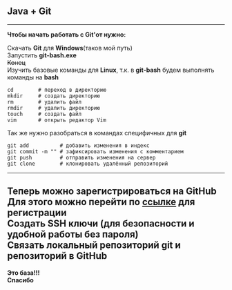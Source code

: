 ## Java + Git  
---  
  
**Чтобы начать работать с Git'от нужно:**  
  
  Скачать __Git__ для __Windows__(таков мой путь)  
  Запустить __git-bash.exe__  
  ~~Конец~~  
  Изучить базовые команды для __Linux__, т.к. в __git-bash__ будем выполнять команды на __bash__  
  ```
cd        # переход в директорию
mkdir     # создать директорию
rm        # удалить файл
rmdir     # удалить директорию
touch     # создать файл
vim       # открыть редактор Vim
  ```  

  Так же нужно разобраться в командах специфичных для __git__  
  ```
git add          # добавить изменения в индекс
git commit -m "" # зафиксировать изменения с комментарием
git push         # отправить изменения на сервер
git clone        # клонировать удалённый репозиторий
  ```  
  ---   
  Теперь можно зарегистрироваться на __GitHub__  
  Для этого можно перейти по [ссылке](https://github.com/signup?ref_cta=Sign+up&ref_loc=header+logged+out&ref_page=%2F&source=header-home) для регистрации  
  Создать __SSH__ ключи (для безопасности и удобной работы без пароля)  
  Связать локальный репозиторий __git__ и репозиторий в __GitHub__  
  ---  
  **Это база!!!**  
  __Спасибо__
